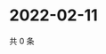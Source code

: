 # 2022-02-11

共 0 条

<!-- BEGIN WEIBO -->
<!-- 最后更新时间 Fri Feb 11 2022 19:00:52 GMT+0800 (China Standard Time) -->

<!-- END WEIBO -->
